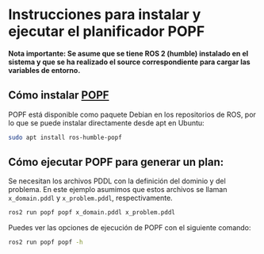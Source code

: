 # Instrucciones para instalar y ejecutar el planificador POPF

**Nota importante: Se asume que se tiene ROS 2 (humble) instalado en el sistema y que se ha realizado el source correspondiente para cargar las variables de entorno.**

## Cómo instalar [POPF](https://github.com/fmrico/popf)
POPF está disponible como paquete Debian en los repositorios de ROS, por lo que se puede instalar directamente desde apt en Ubuntu:

```bash
sudo apt install ros-humble-popf
```

## Cómo ejecutar POPF para generar un plan:
Se necesitan los archivos PDDL con la definición del dominio y del problema. En este ejemplo asumimos que estos archivos se llaman `x_domain.pddl` y `x_problem.pddl`, respectivamente.

```bash
ros2 run popf popf x_domain.pddl x_problem.pddl
```

Puedes ver las opciones de ejecución de POPF con el siguiente comando:

```bash
ros2 run popf popf -h
```
